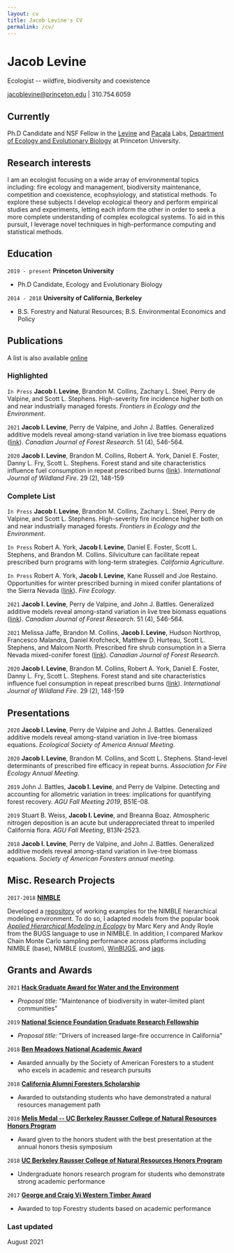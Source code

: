 ```yaml
---
layout: cv
title: Jacob Levine's CV
permalink: /cv/
---
```

# Jacob Levine
Ecologist -- wildfire, biodiversity and coexistence

<div id="webaddress">
<a href="jacoblevine@princeton.edu">jacoblevine@princeton.edu</a> | 310.754.6059
</div>


## Currently

Ph.D Candidate and NSF Fellow in the <a href = "https://levine.princeton.edu/">Levine</a> and <a href = "https://scholar.princeton.edu/pacala/home">Pacala</a> Labs, <a href = "https://eeb.princeton.edu/">Department of Ecology and Evolutionary Biology</a> at Princeton University.

## Research interests

I am an ecologist focusing on a wide array of environmental topics including: fire ecology and management, biodiversity maintenance, competition and coexistence, ecophsyiology, and statistical methods. To explore these subjects I develop ecological theory and perform empirical studies and experiments, letting each inform the other in order to seek a more complete understanding of complex ecological systems. To aid in this pursuit, I leverage novel techniques in high-performance computing and statistical methods. 

## Education

`2019 - present`
__Princeton University__
- Ph.D Candidate, Ecology and Evolutionary Biology

`2014 - 2018`
__University of California, Berkeley__
- B.S. Forestry and Natural Resources; B.S. Environmental Economics and Policy


## Publications

A list is also available [online](https://scholar.google.com/citations?user=qYyKtu8AAAAJ&hl=en&authuser=1)

### Highlighted

`In Press`
**Jacob I. Levine**, Brandon M. Collins, Zachary L. Steel, Perry de Valpine, and Scott L. Stephens. High-severity fire incidence higher both on and near industrially managed forests. *Frontiers in Ecology and the Environment*.

`2021`
**Jacob I. Levine**, Perry de Valpine, and John J. Battles. Generalized additive models reveal among-stand variation in live tree biomass equations ([link](https://cdnsciencepub.com/doi/abs/10.1139/cjfr-2020-0219)). *Canadian Journal of Forest Research*. 51 (4), 546-564. 

`2020`
**Jacob I. Levine**, Brandon M. Collins, Robert A. York, Daniel E. Foster, Danny L. Fry, Scott L. Stephens. Forest stand and site characteristics influence fuel consumption in repeat prescribed burns ([link](https://www.publish.csiro.au/wf/WF19043)). *International Journal of Wildland Fire*. 29 (2), 148-159

### Complete List

`In Press`
**Jacob I. Levine**, Brandon M. Collins, Zachary L. Steel, Perry de Valpine, and Scott L. Stephens. High-severity fire incidence higher both on and near industrially managed forests. *Frontiers in Ecology and the Environment*.

`In Press`
Robert A. York, **Jacob I. Levine**, Daniel E. Foster, Scott L. Stephens, and Brandon M. Collins. Silviculture can facilitate repeat prescribed burn programs with long-term strategies. *California Agriculture*.

`In Press`
Robert A. York, **Jacob I. Levine**, Kane Russell and Joe Restaino. Opportunities for winter prescribed burning in mixed conifer plantations of the Sierra Nevada ([link](https://assets.researchsquare.com/files/rs-423745/v1/f4ed72d4-0bed-4373-9438-17add2ebd65b.pdf?c=1620138677)). *Fire Ecology*. 

`2021`
**Jacob I. Levine**, Perry de Valpine, and John J. Battles. Generalized additive models reveal among-stand variation in live tree biomass equations ([link](https://cdnsciencepub.com/doi/abs/10.1139/cjfr-2020-0219)). *Canadian Journal of Forest Research*. 51 (4), 546-564.

`2021`
Melissa Jaffe, Brandon M. Collins, **Jacob I. Levine**, Hudson Northrop, Francesco Malandra, Daniel Krofcheck, Matthew D. Hurteau, Scott L. Stephens, and Malcom North. Prescribed fire shrub consumption in a Sierra Nevada mixed-conifer forest ([link](https://cdnsciencepub.com/doi/abs/10.1139/cjfr-2020-0454)). *Canadian Journal of Forest Research*. 

`2020`
**Jacob I. Levine**, Brandon M. Collins, Robert A. York, Daniel E. Foster, Danny L. Fry, Scott L. Stephens. Forest stand and site characteristics influence fuel consumption in repeat prescribed burns ([link](https://www.publish.csiro.au/wf/WF19043)). *International Journal of Wildland Fire*. 29 (2), 148-159


## Presentations

`2020`
**Jacob I. Levine**, Perry de Valpine and John J. Battles. Generalized additive models reveal among-stand variation in live-tree biomass equations. *Ecological Society of America Annual Meeting*.

`2020`
**Jacob I. Levine**, Brandon M. Collins, and Scott L. Stephens. Stand-level determinants of prescribed fire efficacy in repeat burns. *Association for Fire Ecology Annual Meeting*.

`2019`
John J. Battles, **Jacob I. Levine**, and Perry de Valpine. Detecting and accounting for allometric variation in trees: implications for quantifying forest recovery. *AGU Fall Meeting 2019*, B51E-08.

`2019`
Stuart B. Weiss, **Jacob I. Levine**, and Breanna Boaz. Atmospheric nitrogen deposition is an acute but underappreciated threat to imperiled California flora. *AGU Fall Meeting*, B13N-2523.

`2018`
**Jacob I. Levine**, Perry de Valpine, and John J. Battles. Generalized additive models reveal among-stand variation in live-tree biomass equations. *Society of American Foresters annual meeting*.


## Misc. Research Projects

`2017-2018`
__[NIMBLE](https://r-nimble.org/)__

Developed a [repository](https://r-nimble.org/nimbleExamples/Ecology_Examples.html) of working examples for the NIMBLE hierarchical modeling environment. To do so, I adapted  models from the popular book [*Applied Hierarchical Modeling in Ecology*](https://www.elsevier.com/books/applied-hierarchical-modeling-in-ecology-analysis-of-distribution-abundance-and-species-richness-in-r-and-bugs/kery/978-0-12-801378-6?countrycode=US&format=print&utm_source=google_ads&utm_medium=paid_search&utm_campaign=usashopping&gclid=CjwKCAjwvuGJBhB1EiwACU1AicuAtkzy4id8jfSiviIxL5602Ee75-pkGGT6sj-Do0TcRNWyl7-zoxoCNSYQAvD_BwE&gclsrc=aw.ds) by Marc Kery and Andy Royle from the BUGS language to use in NIMBLE. In addition, I compared Markov Chain Monte Carlo sampling performance across platforms including NIMBLE (base), NIMBLE (custom), [WinBUGS](https://www.mrc-bsu.cam.ac.uk/software/bugs/), and [jags](https://cran.r-project.org/web/packages/rjags/rjags.pdf). 

## Grants and Awards

`2021`
__[Hack Graduate Award for Water and the Environment](https://environment.princeton.edu/news/2021-hack-graduate-award-recipients-take-on-water-issues-from-bacterial-gels-to-plant-diversity-in-arid-climates/)__
- *Proposal title:* "Maintenance of biodiversity in water-limited plant communities"

`2019`
__[National Science Foundation Graduate Research Fellowship](https://www.nsfgrfp.org/)__
- *Proposal title:* "Drivers of increased large-fire occurrence in California"

`2018`
__[Ben Meadows National Academic Award](https://www.pr.com/press-release/726240)__
- Awarded annually by the Society of American Foresters to a student who excels in academic and research pursuits

`2018`
__[California Alumni Foresters Scholarship](https://caforesters.wordpress.com/scholarships/)__
- Awarded to outstanding students who have demonstrated a natural resources management path

`2018`
__[Melis Medal -- UC Berkeley Rausser College of Natural Resources Honors Program](https://plantandmicrobiology.berkeley.edu/news/honoring-anastasios-melis-faculty-founder-cnr-honors-research-program)__
- Award given to the honors student with the best presentation at the annual honors thesis symposium

`2018`
__[UC Berkeley Rausser College of Natural Resources Honors Program](https://nature.berkeley.edu/advising/honors-program)__
- Undergraduate honors research program for students who demonstrate strong academic performance

`2017`
__[George and Craig Vi Western Timber Award](https://nature.berkeley.edu/craig-california-forestry-association-fund)__
- Awarded to top Forestry students based on academic performance

### Last updated

August 2021
